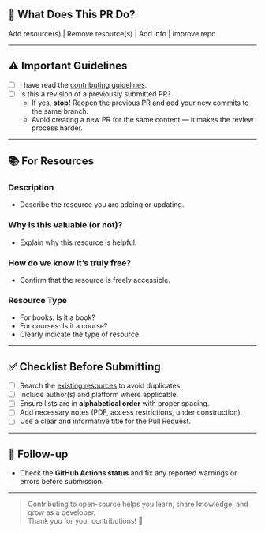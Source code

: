 ## 📝 What Does This PR Do?

Add resource(s) | Remove resource(s) | Add info | Improve repo

---

## ⚠️ Important Guidelines

- [ ] I have read the [contributing guidelines](https://github.com/EbookFoundation/free-programming-books/blob/main/docs/CONTRIBUTING.md).  
- [ ] Is this a revision of a previously submitted PR?  
  - If yes, **stop!** Reopen the previous PR and add your new commits to the same branch.  
  - Avoid creating a new PR for the same content — it makes the review process harder.

---

## 📚 For Resources

### Description
- Describe the resource you are adding or updating.

### Why is this valuable (or not)?
- Explain why this resource is helpful.

### How do we know it’s truly free?
- Confirm that the resource is freely accessible.

### Resource Type
- For books: Is it a book?  
- For courses: Is it a course?  
- Clearly indicate the type of resource.

---

## ✅ Checklist Before Submitting

- [ ] Search the [existing resources](https://ebookfoundation.github.io/free-programming-books-search/) to avoid duplicates.  
- [ ] Include author(s) and platform where applicable.  
- [ ] Ensure lists are in **alphabetical order** with proper spacing.  
- [ ] Add necessary notes (PDF, access restrictions, under construction).  
- [ ] Use a clear and informative title for the Pull Request.

---

## 🔧 Follow-up

- Check the **GitHub Actions status** and fix any reported warnings or errors before submission.

---

> Contributing to open-source helps you learn, share knowledge, and grow as a developer.  
> Thank you for your contributions! 💖

